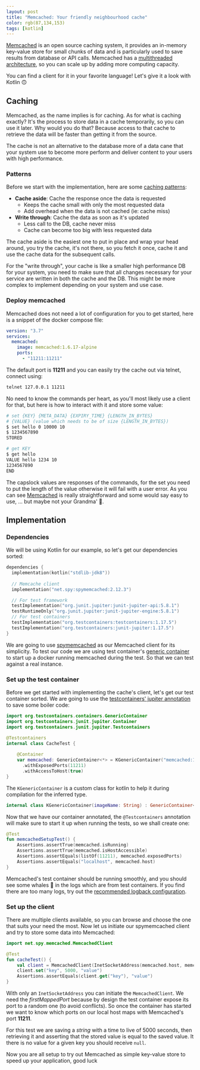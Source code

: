 ```yaml
---
layout: post
title: "Memcached: Your friendly neighbourhood cache"
color: rgb(87,134,153)
tags: [kotlin]
---
```


[Memcached] is an open source caching system, it provides an in-memory key-value store for small chunks of data and is
particularly used to save results from database or API calls.
Memcached has a [multithreaded architecture], so you can scale up by adding more computing capacity. 

You can find a client for it in your favorite language! Let's give it a look with Kotlin 🙃

## Caching

Memcached, as the name implies is for caching. As for what is caching exactly? It's the process to store data in a cache
temporarily, so you can use it later. Why would you do that? Because access to that cache to retrieve the data will be
faster than getting it from the source.

The cache is not an alternative to the database more of a data cane that your system use to become more perform and 
deliver content to your users with high performance.

### Patterns

Before we start with the implementation, here are some [caching patterns]:

- **Cache aside**: Cache the response once the data is requested
    - Keeps the cache small with only the most requested data
    - Add overhead when the data is not cached (ie: cache miss)
- **Write through**: Cache the data as soon as it's updated
    - Less call to the DB, cache never miss
    - Cache can become too big with less requested data

The cache aside is the easiest one to put in place and wrap your head around, you try the cache, it's not there, so you
fetch it once, cache it and use the cache data for the subsequent calls.

For the "write through", your cache is like a smaller high performance DB for your system, you need to make sure that 
all changes necessary for your service are written in both the cache and the DB. This might be more complex to 
implement depending on your system and use case.

### Deploy memcached

Memcached does not need a lot of configuration for you to get started, here is a snippet of the docker compose file:

```yaml
version: "3.7"
services:
  memcached:
    image: memcached:1.6.17-alpine
    ports:
      - "11211:11211"
```

The default port is **11211** and you can easily try the cache out via telnet, connect using:

```bash
telnet 127.0.0.1 11211
```

No need to know the commands per heart, as you'll most likely use a client for that, but here is how to interact with
it and store some value:

```bash
# set {KEY} {META_DATA} {EXPIRY_TIME} {LENGTH_IN_BYTES}
# {VALUE} (value which needs to be of size {LENGTH_IN_BYTES})
$ set hello 0 10000 10
$ 1234567890
STORED

# get KEY
$ get hello
VALUE hello 1234 10
1234567890
END
```

The capslock values are responses of the commands, for the set you need to put the length of the value otherwise it will
fail with a user error.
As you can see [Memcached] is really straightforward and some would say easy to use, ... but maybe not your Grandma' 👵.

## Implementation

### Dependencies

We will be using Kotlin for our example, so let's get our dependencies sorted:

```kotlin
dependencies {
  implementation(kotlin("stdlib-jdk8"))
  
  // Memcache client
  implementation("net.spy:spymemcached:2.12.3")

  // For test framework
  testImplementation("org.junit.jupiter:junit-jupiter-api:5.8.1")
  testRuntimeOnly("org.junit.jupiter:junit-jupiter-engine:5.8.1")
  // For test containers
  testImplementation("org.testcontainers:testcontainers:1.17.5")
  testImplementation("org.testcontainers:junit-jupiter:1.17.5")
}
```

We are going to use [spymemcached] as our Memcached client for its simplicity. To test our code we are using 
test container's [generic container] to start up a docker running memcached during the test. 
So that we can test against a real instance.

### Set up the test container

Before we get started with implementing the cache's client, let's get our test container sorted.
We are going to use the [testcontainers' jupiter annotation] to save some boiler code:

```kotlin
import org.testcontainers.containers.GenericContainer
import org.testcontainers.junit.jupiter.Container
import org.testcontainers.junit.jupiter.Testcontainers

@Testcontainers
internal class CacheTest {
  
    @Container
    var memcached: GenericContainer<*> = KGenericContainer("memcached:1.6.17-alpine")
      .withExposedPorts(11211)
      .withAccessToHost(true)
}
```    

The `KGenericContainer` is a custom class for kotlin to help it during compilation for the inferred type.

```kotlin
internal class KGenericContainer(imageName: String) : GenericContainer<KGenericContainer>(imageName)
```

Now that we have our container annotated, the `@Testcontainers` annotation will make sure to start it up when running
the tests, so we shall create one:

```kotlin
@Test
fun memcachedSetupTest() {
    Assertions.assertTrue(memcached.isRunning)
    Assertions.assertTrue(memcached.isHostAccessible)
    Assertions.assertEquals(listOf(11211), memcached.exposedPorts)
    Assertions.assertEquals("localhost", memcached.host)
}
```

Memcached's test container should be running smoothly, and you should see some whales 🐳 in the logs which are from
test containers. If you find there are too many logs, try out the [recommended logback configuration].

### Set up the client

There are multiple clients available, so you can browse and choose the one that suits your need the most. 
Now let us initiate our spymemcached client and try to store some data into Memcached:

```kotlin
import net.spy.memcached.MemcachedClient

@Test
fun cacheTest() {
    val client = MemcachedClient(InetSocketAddress(memcached.host, memcached.firstMappedPort))
    client.set("key", 5000, "value")
    Assertions.assertEquals(client.get("key"), "value")
}
```

With only an `InetSocketAddress` you can initiate the `MemcachedClient`. We need the _firstMappedPort_ because by design
the test container expose its port to a random one (to avoid conflicts). So once the container has started we want to
know which ports on our local host maps with Memcached's port **11211**.

For this test we are saving a _string_ with a time to live of 5000 seconds, then retrieving it and asserting that the 
stored value is equal to the saved value. It there is no value for a given key you should receive `null`.

Now you are all setup to try out Memcached as simple key-value store to speed up your application, good luck 

[spymemcached]: https://mvnrepository.com/artifact/net.spy/spymemcached
[Memcached]: https://memcached.org/
[multithreaded architecture]: https://aws.amazon.com/elasticache/redis-vs-memcached/
[caching patterns]: https://docs.aws.amazon.com/whitepapers/latest/database-caching-strategies-using-redis/caching-patterns.html
[caching design]: https://java-design-patterns.com/patterns/caching/#
[generic container]: https://www.testcontainers.org/features/startup_and_waits/#other-wait-strategies
[recommended logback configuration]: https://www.testcontainers.org/supported_docker_environment/logging_config/
[testcontainers' jupiter annotation]: https://www.testcontainers.org/test_framework_integration/junit_5/

